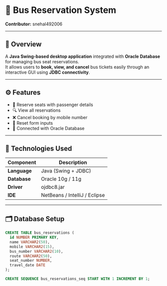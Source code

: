 # 🚌 Bus Reservation System

**Contributor:** snehal492006  

---

## 📘 Overview
A **Java Swing-based desktop application** integrated with **Oracle Database** for managing bus seat reservations.  
It allows users to **book, view, and cancel** bus tickets easily through an interactive GUI using **JDBC connectivity**.

---

## ⚙️ Features
- 📝 Reserve seats with passenger details  
- 🔍 View all reservations  
- ❌ Cancel booking by mobile number  
- 🔄 Reset form inputs  
- 💾 Connected with Oracle Database  

---

## 🧰 Technologies Used
| Component | Description |
|------------|-------------|
| **Language** | Java (Swing + JDBC) |
| **Database** | Oracle 10g / 11g |
| **Driver** | ojdbc8.jar |
| **IDE** | NetBeans / IntelliJ / Eclipse |

---

## 🗂️ Database Setup
```sql
CREATE TABLE bus_reservations (
  id NUMBER PRIMARY KEY,
  name VARCHAR2(50),
  mobile VARCHAR2(15),
  bus_number VARCHAR2(10),
  route VARCHAR2(50),
  seat_number NUMBER,
  travel_date DATE
);

CREATE SEQUENCE bus_reservations_seq START WITH 1 INCREMENT BY 1;